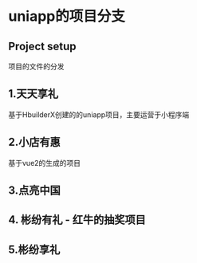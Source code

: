 # uniapp的项目分支

## Project setup

项目的文件的分发

## 1.天天享礼

基于HbuilderX创建的的uniapp项目，主要运营于小程序端

## 2.小店有惠

基于vue2的生成的项目

## 3.点亮中国

## 4. 彬纷有礼 - 红牛的抽奖项目

## 5.彬纷享礼
